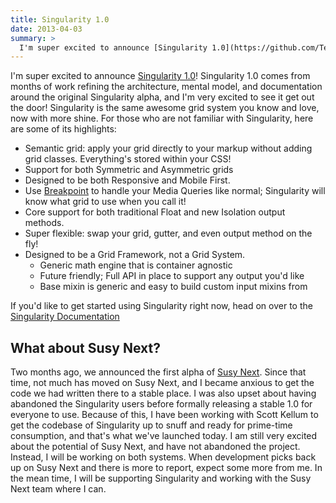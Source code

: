 ```yaml
---
title: Singularity 1.0
date: 2013-04-03
summary: >
  I'm super excited to announce [Singularity 1.0](https://github.com/Team-Sass/Singularity)!
---
```


I'm super excited to announce [Singularity 1.0](https://github.com/Team-Sass/Singularity)! Singularity 1.0 comes from months of work refining the architecture, mental model, and documentation around the original Singularity alpha, and I'm very excited to see it get out the door! Singularity is the same awesome grid system you know and love, now with more shine. For those who are not familiar with Singularity, here are some of its highlights:

- Semantic grid: apply your grid directly to your markup without adding grid classes. Everything's stored within your CSS!
- Support for both Symmetric and Asymmetric grids
- Designed to be both Responsive and Mobile First.
- Use [Breakpoint](http://breakpoint-sass.com/) to handle your Media Queries like normal; Singularity will know what grid to use when you call it!
- Core support for both traditional Float and new Isolation output methods.
- Super flexible: swap your grid, gutter, and even output method on the fly!
- Designed to be a Grid Framework, not a Grid System.
  - Generic math engine that is container agnostic
  - Future friendly; Full API in place to support any output you'd like
  - Base mixin is generic and easy to build custom input mixins from

If you'd like to get started using Singularity right now, head on over to the [Singularity Documentation](https://github.com/Team-Sass/Singularity/wiki)

## What about Susy Next?

Two months ago, we announced the first alpha of [Susy Next](/musings/introducing-susy-next). Since that time, not much has moved on Susy Next, and I became anxious to get the code we had written there to a stable place. I was also upset about having abandoned the Singularity users before formally releasing a stable 1.0 for everyone to use. Because of this, I have been working with Scott Kellum to get the codebase of Singularity up to snuff and ready for prime-time consumption, and that's what we've launched today. I am still very excited about the potential of Susy Next, and have not abandoned the project. Instead, I will be working on both systems. When development picks back up on Susy Next and there is more to report, expect some more from me. In the mean time, I will be supporting Singularity and working with the Susy Next team where I can.
